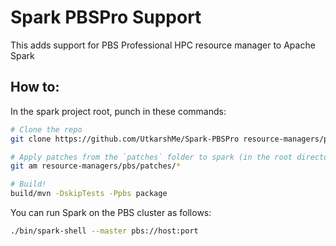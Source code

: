 # Spark PBSPro Support
This adds support for PBS Professional HPC resource manager to Apache Spark

## How to:
In the spark project root, punch in these commands:
```bash
# Clone the repo
git clone https://github.com/UtkarshMe/Spark-PBSPro resource-managers/pbs

# Apply patches from the `patches` folder to spark (in the root directory).
git am resource-managers/pbs/patches/*

# Build!
build/mvn -DskipTests -Ppbs package
```

You can run Spark on the PBS cluster as follows:
```bash
./bin/spark-shell --master pbs://host:port
```
